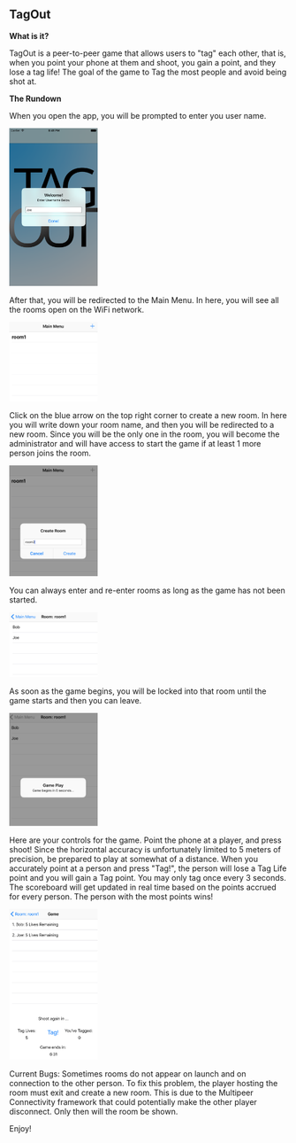 ## TagOut

**What is it?**

TagOut is a peer-to-peer game that allows users to "tag" each other, that is, when you point your phone at them and shoot, you gain a point, and they lose a tag life! The goal of the game to Tag the most people and avoid being shot at.

**The Rundown**

When you open the app, you will be prompted to enter you user name. 

<img src="GitHubImages/1.png" width="160"> 

After that, you will be redirected to the Main Menu. In here, you will see all the rooms open on the WiFi network.

<img src="GitHubImages/2.png" width="160"> 

Click on the blue arrow on the top right corner to create a new room. In here you will write down your room name, and then you will be redirected to a new room. Since you will be the only one in the room, you will become the administrator and will have access to start the game if at least 1 more person joins the room.

<img src="GitHubImages/3.png" width="160"> 

You can always enter and re-enter rooms as long as the game has not been started. 

<img src="GitHubImages/4.png" width="160"> 

As soon as the game begins, you will be locked into that room until the game starts and then you can leave.

<img src="GitHubImages/5.png" width="160"> 

Here are your controls for the game. Point the phone at a player, and press shoot! Since the horizontal accuracy is unfortunately limited to 5 meters of precision, be prepared to play at somewhat of a distance. When you accurately point at a person and press "Tag!", the person will lose a Tag Life point and you will gain a Tag point. You may only tag once every 3 seconds. The scoreboard will get updated in real time based on the points accrued for every person. The person with the most points wins!

<img src="GitHubImages/6.png" width="160"> 

Current Bugs: Sometimes rooms do not appear on launch and on connection to the other person. To fix this problem, the player hosting the room must exit and create a new room. This is due to the Multipeer Connectivity framework that could potentially make the other player disconnect. Only then will the room be shown.

Enjoy!
